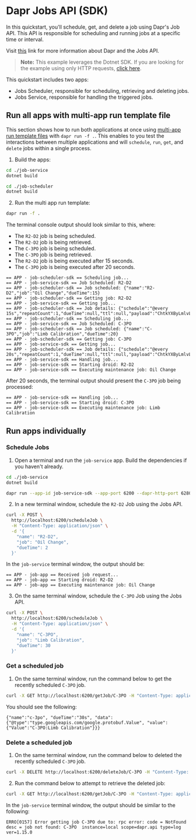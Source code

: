 # Dapr Jobs API (SDK)

In this quickstart, you'll schedule, get, and delete a job using Dapr's Job API. This API is responsible for scheduling and running jobs at a specific time or interval.

Visit [this](https://docs.dapr.io/developing-applications/building-blocks/jobs/) link for more information about Dapr and the Jobs API.

> **Note:** This example leverages the Dotnet SDK.  If you are looking for the example using only HTTP requests, [click here](../http/).

This quickstart includes two apps:

- Jobs Scheduler, responsible for scheduling, retrieving and deleting jobs.
- Jobs Service, responsible for handling the triggered jobs.

## Run all apps with multi-app run template file

This section shows how to run both applications at once using [multi-app run template files](https://docs.dapr.io/developing-applications/local-development/multi-app-dapr-run/multi-app-overview/) with `dapr run -f .`.  This enables to you test the interactions between multiple applications and will `schedule`, `run`, `get`, and `delete` jobs within a single process.

1. Build the apps:

<!-- STEP
name: Build dependencies for job-service
sleep: 1
-->

```bash
cd ./job-service
dotnet build
```

<!-- END_STEP -->

<!-- STEP
name: Build dependencies for job-scheduler
sleep: 1
-->

```bash
cd ./job-scheduler
dotnet build
```

<!-- END_STEP -->

2. Run the multi app run template:

<!-- STEP
name: Run multi app run template
expected_stdout_lines:
  - '== APP - job-service-sdk == Job Scheduled: R2-D2'
  - '== APP - job-service-sdk == Job Scheduled: C-3PO'
  - '== APP - job-service-sdk == Starting droid: R2-D2'
  - '== APP - job-service-sdk == Executing maintenance job: Oil Change'
  - '== APP - job-service-sdk == Starting droid: C-3PO'
  - '== APP - job-service-sdk == Executing maintenance job: Limb Calibration'
expected_stderr_lines:
output_match_mode: substring
match_order: none
background: true
sleep: 60
timeout_seconds: 120
-->

```bash
dapr run -f .
```

The terminal console output should look similar to this, where:

- The `R2-D2` job is being scheduled.
- The `R2-D2` job is being retrieved.
- The `C-3PO` job is being scheduled.
- The `C-3PO` job is being retrieved.
- The `R2-D2` job is being executed after 15 seconds.
- The `C-3PO` job is being executed after 20 seconds.

```text
== APP - job-scheduler-sdk == Scheduling job...
== APP - job-service-sdk == Job Scheduled: R2-D2
== APP - job-scheduler-sdk == Job scheduled: {"name":"R2-D2","job":"Oil Change","dueTime":15}
== APP - job-scheduler-sdk == Getting job: R2-D2
== APP - job-service-sdk == Getting job...
== APP - job-scheduler-sdk == Job details: {"schedule":"@every 15s","repeatCount":1,"dueTime":null,"ttl":null,"payload":"ChtkYXByLmlvL3NjaGVkdWxlL2pvYnBheWxvYWQSJXsiZHJvaWQiOiJSMi1EMiIsInRhc2siOiJPaWwgQ2hhbmdlIn0="}
== APP - job-scheduler-sdk == Scheduling job...
== APP - job-service-sdk == Job Scheduled: C-3PO
== APP - job-scheduler-sdk == Job scheduled: {"name":"C-3PO","job":"Limb Calibration","dueTime":20}
== APP - job-scheduler-sdk == Getting job: C-3PO
== APP - job-service-sdk == Getting job...
== APP - job-scheduler-sdk == Job details: {"schedule":"@every 20s","repeatCount":1,"dueTime":null,"ttl":null,"payload":"ChtkYXByLmlvL3NjaGVkdWxlL2pvYnBheWxvYWQSK3siZHJvaWQiOiJDLTNQTyIsInRhc2siOiJMaW1iIENhbGlicmF0aW9uIn0="}
== APP - job-service-sdk == Handling job...
== APP - job-service-sdk == Starting droid: R2-D2
== APP - job-service-sdk == Executing maintenance job: Oil Change
```

After 20 seconds, the terminal output should present the `C-3PO` job being processed:

```text
== APP - job-service-sdk == Handling job...
== APP - job-service-sdk == Starting droid: C-3PO
== APP - job-service-sdk == Executing maintenance job: Limb Calibration
```

<!-- END_STEP -->

## Run apps individually

### Schedule Jobs

1. Open a terminal and run the `job-service` app. Build the dependencies if you haven't already.

```bash
cd ./job-service
dotnet build
```

```bash
dapr run --app-id job-service-sdk --app-port 6200 --dapr-http-port 6280 -- dotnet run
```

2. In a new terminal window, schedule the `R2-D2` Job using the Jobs API.

```bash
curl -X POST \
  http://localhost:6200/scheduleJob \
  -H "Content-Type: application/json" \
  -d '{
    "name": "R2-D2",
    "job": "Oil Change",
    "dueTime": 2
  }'
```

In the `job-service` terminal window, the output should be:

```text
== APP - job-app == Received job request...
== APP - job-app == Starting droid: R2-D2
== APP - job-app == Executing maintenance job: Oil Change
```

3. On the same terminal window, schedule the `C-3PO` Job using the Jobs API.

```bash
curl -X POST \
  http://localhost:6200/scheduleJob \
  -H "Content-Type: application/json" \
  -d '{
    "name": "C-3PO",
    "job": "Limb Calibration",
    "dueTime": 30
  }'
```

### Get a scheduled job

1. On the same terminal window, run the command below to get the recently scheduled `C-3PO` job.

```bash
curl -X GET http://localhost:6200/getJob/C-3PO -H "Content-Type: application/json" 
```

You should see the following:

```text
{"name":"c-3po", "dueTime":"30s", "data":{"@type":"type.googleapis.com/google.protobuf.Value", "value":{"Value":"C-3PO:Limb Calibration"}}}
```

### Delete a scheduled job

1. On the same terminal window, run the command below to deleted the recently scheduled `C-3PO` job.

```bash
curl -X DELETE http://localhost:6200/deleteJob/C-3PO -H "Content-Type: application/json" 
```

2. Run the command below to attempt to retrieve the deleted job:

```bash
curl -X GET http://localhost:6200/getJob/C-3PO -H "Content-Type: application/json"
```

In the `job-service` terminal window, the output should be similar to the following:

```text
ERRO[0157] Error getting job C-3PO due to: rpc error: code = NotFound desc = job not found: C-3PO  instance=local scope=dapr.api type=log ver=1.15.0
```
